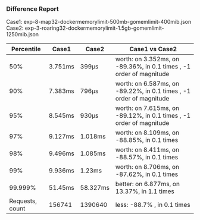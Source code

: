 ### Difference Report
Case1: exp-8-map32-dockermemorylimit-500mb-gomemlimit-400mib.json
Case2: exp-3-roaring32-dockermemorylimit-1.5gb-gomemlimit-1250mib.json

|Percentile|Case1|Case2|Case1 vs Case2|
|---|---|---|---|
|50%|3.751ms|399µs|worth: on 3.352ms, on -89.36%, in 0.1 times , -1 order of magnitude|
|90%|7.383ms|796µs|worth: on 6.587ms, on -89.22%, in 0.1 times , -1 order of magnitude|
|95%|8.545ms|930µs|worth: on 7.615ms, on -89.12%, in 0.1 times , -1 order of magnitude|
|97%|9.127ms|1.018ms|worth: on 8.109ms, on -88.85%, in 0.1 times |
|98%|9.496ms|1.085ms|worth: on 8.411ms, on -88.57%, in 0.1 times |
|99%|9.936ms|1.23ms|worth: on 8.706ms, on -87.62%, in 0.1 times |
|99.999%|51.45ms|58.327ms|better: on 6.877ms, on 13.37%, in 1.1 times |
|Requests, count|156741|1390640|less: -88.7% , in 0.1 times |
